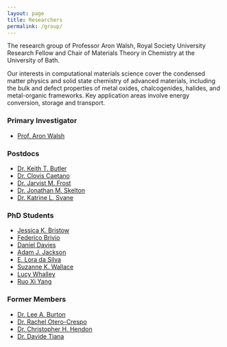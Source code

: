 ```yaml
---
layout: page
title: Researchers 
permalink: /group/
---
```


The research group of Professor Aron Walsh, Royal Society University Research Fellow and Chair of Materials Theory in Chemistry at the University of Bath.

Our interests in computational materials science cover the condensed matter physics 
and solid state chemistry of advanced materials, including the bulk and 
defect properties of metal oxides, chalcogenides, halides, and metal-organic frameworks. 
Key application areas involve energy conversion, storage and transport.

### Primary Investigator
- [Prof. Aron Walsh](https://scholar.google.co.uk/citations?user=Ktvn91gAAAAJ&hl=en)

### Postdocs
- [Dr. Keith T. Butler](https://scholar.google.co.uk/citations?user=eruLmgUAAAAJ&hl=en)
- [Dr. Clovis Caetano]()
- [Dr. Jarvist M. Frost](https://scholar.google.co.uk/citations?user=qNlfsFEAAAAJ&hl=en)
- [Dr. Jonathan M. Skelton](https://scholar.google.co.uk/citations?user=FAK4WzwAAAAJ&hl=en)
- [Dr. Katrine L. Svane](https://scholar.google.co.uk/citations?user=4VjMg_cAAAAJ&hl=en)

### PhD Students
- [Jessica K. Bristow](https://scholar.google.co.uk/citations?user=wP_frhsAAAAJ&hl=en)
- [Federico Brivio](https://scholar.google.co.uk/citations?user=epCA0qoAAAAJ&hl=en)
- [Daniel Davies]()
- [Adam J. Jackson](https://scholar.google.co.uk/citations?user=0aWeSroAAAAJ&hl=en)
- [E. Lora da Silva](https://scholar.google.co.uk/citations?user=VqvhWVoAAAAJ&hl=en)
- [Suzanne K. Wallace](https://scholar.google.co.uk/citations?user=sZ6ZWoAAAAAJ&hl=en)
- [Lucy Whalley]()
- [Ruo Xi Yang](https://scholar.google.co.uk/citations?user=Il_KFS8AAAAJ&hl=en)

### Former Members
- [Dr. Lee A. Burton](https://scholar.google.co.uk/citations?user=fEp-jzkAAAAJ&hl=en)
- [Dr. Rachel Otero-Crespo](https://scholar.google.co.uk/citations?user=WQ2GSygAAAAJ&hl=en)
- [Dr. Christopher H. Hendon](https://scholar.google.co.uk/citations?user=0cqrNGkAAAAJ&hl=en)
- [Dr. Davide Tiana](https://scholar.google.co.uk/citations?user=4VjMg_cAAAAJ&hl=en)
